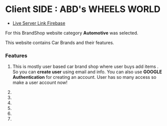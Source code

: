# Client SIDE : ABD's WHEELS WORLD 

- [Live Server Link Firebase](https://brand-shop-automotive-b8a10.web.app/)

For this BrandShop website category **Automotive** was selected.

This website contains Car Brands and their features.

### Features

1. This is mostly user based car brand shop where user buys add items . So you can **create user**  using email and info. You can also use **GOOGLE Authentication** for creating an account. User has so many access so make a user account now!

2.

3.

4.

5.

6.

7.



